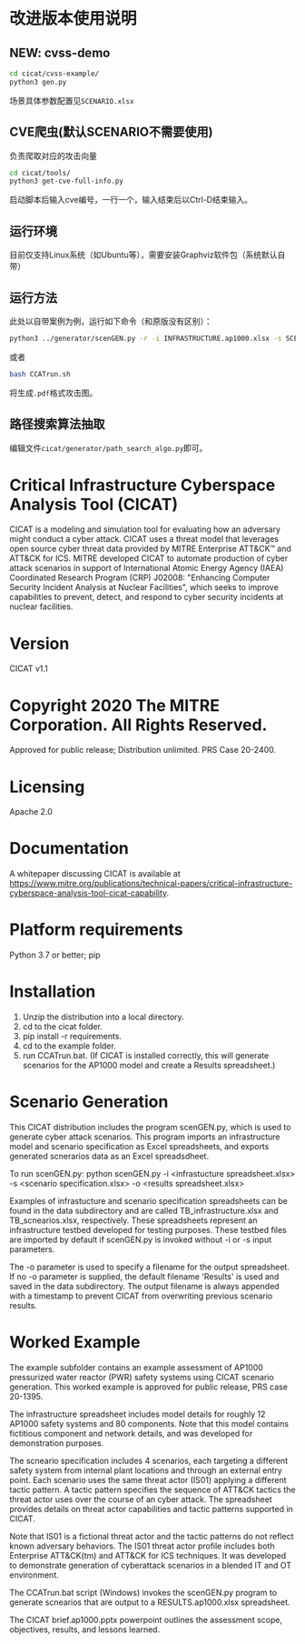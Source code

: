 # 改进版本使用说明

## NEW: cvss-demo

```bash
cd cicat/cvss-example/
python3 gen.py
```

场景具体参数配置见`SCENARIO.xlsx`

## CVE爬虫(默认SCENARIO不需要使用)

负责爬取对应的攻击向量

```bash
cd cicat/tools/
python3 get-cve-full-info.py
```

启动脚本后输入cve编号，一行一个，输入结束后以Ctrl-D结束输入。

## 运行环境

目前仅支持Linux系统（如Ubuntu等），需要安装Graphviz软件包（系统默认自带）

## 运行方法

此处以自带案例为例，运行如下命令（和原版没有区别）：
```bash
python3 ../generator/scenGEN.py -r -i INFRASTRUCTURE.ap1000.xlsx -s SCENARIOS.ap1000.xlsx -o RESULTS.ap10001.xlsx
```

或者
```bash
bash CCATrun.sh
```

将生成`.pdf`格式攻击图。

## 路径搜索算法抽取

编辑文件`cicat/generator/path_search_algo.py`即可。

# Critical Infrastructure Cyberspace Analysis Tool (CICAT)
CICAT is a modeling and simulation tool for evaluating how an adversary might conduct a cyber attack. CICAT uses a threat model that leverages open source cyber threat data provided by MITRE Enterprise ATT&CK™ and ATT&CK for ICS. MITRE developed CICAT to automate production of cyber attack scenarios in support of International Atomic Energy Agency (IAEA) Coordinated Research Program (CRP) J02008: "Enhancing Computer Security Incident Analysis at Nuclear Facilities", which seeks to improve capabilities to prevent, detect, and respond to cyber security incidents at nuclear facilities.
# Version
CICAT v1.1
# Copyright 2020 The MITRE Corporation. All Rights Reserved. 
Approved for public release; Distribution unlimited. PRS Case 20-2400.
# Licensing
Apache 2.0
# Documentation
A whitepaper discussing CICAT is available at https://www.mitre.org/publications/technical-papers/critical-infrastructure-cyberspace-analysis-tool-cicat-capability.
# Platform requirements
Python 3.7 or better; pip
# Installation
1. Unzip the distribution into a local directory.
2. cd to the cicat folder.
3. pip install -r requirements.
4. cd to the example folder.
5. run CCATrun.bat. (If CICAT is installed correctly, this will generate scenarios for the AP1000 model and create a Results spreadsheet.)
# Scenario Generation
This CICAT distribution includes the program scenGEN.py, which is used to generate cyber attack scenarios. This program imports an infrastructure model and scenario specification as Excel spreadsheets, and exports generated scnerarios data as an Excel spreadsdheet. 

To run scenGEN.py: 
python scenGEN.py -i \<infrastucture spreadsheet.xlsx\> -s \<scenario specification.xlsx\> -o \<results spreadsheet.xlsx\>
                                                                                                   
Examples of infrastucture and scenario specification spreadsheets can be found in the data subdirectory and are called TB_infrastructure.xlsx and TB_scnearios.xlsx, respectively. These spreadsheets represent an infrastructure testbed developed for testing purposes. These testbed files are imported by default if scenGEN.py is invoked without -i or -s input parameters.  

The -o parameter is used to specify a filename for the output spreadsheet. If no -o parameter is supplied, the default filename 'Results' is used and saved in the data subdirectory. The output filename is always appended with a timestamp to prevent CICAT from overwriting previous scenario results. 
# Worked Example
The example subfolder contains an example assessment of AP1000 pressurized water reactor (PWR) safety systems using CICAT scenario generation. This worked example is approved for public release, PRS case 20-1395.

The infrastructure spreadsheet includes model details for roughly 12 AP1000 safety systems and 80 components. Note that this model contains fictitious component and network details, and was developed for demonstration purposes. 

The scneario specification includes 4 scenarios, each targeting a different safety system from internal plant locations and through an external entry point. Each scenario uses the same threat actor (IS01) applying a different tactic pattern. A tactic pattern specifies the sequence of ATT&CK tactics the threat actor uses over the course of an cyber attack. The spreadsheet provides details on threat actor capabilities and tactic patterns supported in CICAT. 

Note that IS01 is a fictional threat actor and the tactic patterns do not reflect known adversary behaviors. The IS01 threat actor profile includes both Enterprise ATT&CK(tm) and ATT&CK for ICS techniques. It was developed to demonstrate generation of cyberattack scenarios in a blended IT and OT environment.

The CCATrun.bat script (Windows) invokes the scenGEN.py program to generate scnearios that are output to a RESULTS.ap1000.xlsx spreadsheet.

The CICAT brief.ap1000.pptx powerpoint outlines the assessment scope, objectives, results, and lessons learned.
